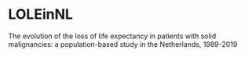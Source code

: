 # LOLEinNL
The evolution of the loss of life expectancy in patients with solid malignancies: a population-based study in the Netherlands, 1989-2019
